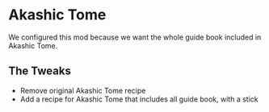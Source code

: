 # Akashic Tome

We configured this mod because we want the whole guide book included in Akashic Tome.

## The Tweaks

- Remove original Akashic Tome recipe
- Add a recipe for Akashic Tome that includes all guide book, with a stick
